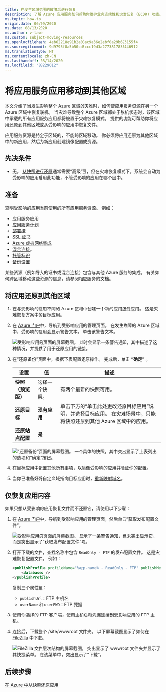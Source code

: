 ```yaml
---
title: 在发生区域范围的故障后进行恢复
description: 了解 Azure 应用服务如何帮助你维护业务连续性和灾难恢复 (BCDR) 功能。 在 Azure 中发生区域范围的故障后恢复你的应用。
ms.topic: how-to
origin.date: 06/09/2020
ms.date: 08/13/2020
ms.author: v-tawe
ms.custom: subject-moving-resources
ms.openlocfilehash: 4eb62218e91b2a08ac9a36e2ebf0a29b693155f4
ms.sourcegitcommit: 9d9795f8a5b50cd5ccc19d3a2773817836446912
ms.translationtype: HT
ms.contentlocale: zh-CN
ms.lasthandoff: 08/14/2020
ms.locfileid: "88229012"
---
```

# <a name="move-an-app-service-app-to-another-region"></a>将应用服务应用移动到其他区域

本文介绍了当发生影响整个 Azure 区域的灾难时，如何使应用服务资源在另一个 Azure 区域中恢复联机。 当灾难导致整个 Azure 区域都处于脱机状态时，该区域中承载的所有应用服务应用都将被置于灾难恢复模式。 提供的功能可帮助你将应用还原到其他区域或从受影响的应用中恢复文件。

应用服务资源是特定于区域的，不能跨区域移动。 你必须将应用还原为其他区域中的新应用，然后为新应用创建镜像配置或资源。

## <a name="prerequisites"></a>先决条件

- 无。 [从快照进行还原](app-service-web-restore-snapshots.md)通常需要“高级”层，但在灾难恢复模式下，系统会自动为受影响的应用启用此功能，不管受影响的应用在哪个层中。

## <a name="prepare"></a>准备

查明受影响的应用当前使用的所有应用服务资源。 例如：

<!-- - [Custom domains purchased in Azure](manage-custom-dns-buy-domain.md) -->

- 应用服务应用
- [应用服务计划](overview-hosting-plans.md)
- [部署槽](deploy-staging-slots.md)
- [SSL 证书](configure-ssl-certificate.md)
- [Azure 虚拟网络集成](web-sites-integrate-with-vnet.md)
- [混合连接](app-service-hybrid-connections.md)。
- [托管标识](overview-managed-identity.md)
- [备份设置](manage-backup.md)

某些资源（例如导入的证书或混合连接）包含与其他 Azure 服务的集成。 有关如何跨区域移动这些资源的信息，请参阅相应服务的文档。

## <a name="restore-app-to-a-different-region"></a>将应用还原到其他区域

1. 在与受影响的应用不同的 Azure 区域中创建一个新的应用服务应用。 这是灾难恢复方案中的目标应用。

1. 在 [Azure 门户](https://portal.azure.cn)中，导航到受影响应用的管理页面。 在发生故障的 Azure 区域中，受影响的应用会显示警告文本。 单击该警告文本。

    ![受影响应用的页面的屏幕截图。 此时会显示一条警告通知，其中描述了这种情况，并提供了用于还原应用的链接。](media/manage-disaster-recovery/restore-start.png)

1. 在“还原备份”页面中，根据下表配置还原操作。 完成后，单击 **“确定”** 。

   | 设置 | 值 | 描述 |
   |-|-|-|
   | **快照（预览版）** | 选择一个快照。 | 有两个最新的快照可用。 |
   | **还原目标** | **现有应用** | 单击下方的“单击此处更改还原目标应用”说明，并选择目标应用。 在灾难场景中，只能将快照还原到其他 Azure 区域中的应用。 |
   | **还原站点配置** | **是** | |

    ![“还原备份”页面的屏幕截图。 一个具体的快照，其中突出显示了上表列出的选项和“确定”按钮。](media/manage-disaster-recovery/restore-configure.png)

3. 在目标应用中配置[其他所有事项](#prepare)，以镜像受影响的应用并验证你的配置。

4. 当你已准备好将自定义域指向目标应用时，[重新映射域名](manage-custom-dns-migrate-domain.md#remap-the-active-dns-name)。

## <a name="recover-app-content-only"></a>仅恢复应用内容

如果只想从受影响的应用恢复文件而不还原它，请使用以下步骤：

1. 在 [Azure 门户](https://portal.azure.cn)中，导航到受影响应用的管理页面，然后单击“获取发布配置文件”。

    ![受影响应用的页面的屏幕截图。 显示了一条警告通知，但未突出显示它， 而是突出显示了“获取发布配置文件”项。](media/manage-disaster-recovery/get-publish-profile.png)

1. 打开下载的文件，查找名称中包含 `ReadOnly - FTP` 的发布配置文件。 这是灾难恢复配置文件。 例如：

    ```xml
    <publishProfile profileName="%app-name% - ReadOnly - FTP" publishMethod="FTP" publishUrl="ftp://%ftp-site%/site/wwwroot" ftpPassiveMode="True" userName="%app-name%\$%app-name%" userPWD="" destinationAppUrl="http://%app-name%.chinacloudsites.cn" SQLServerDBConnectionString="" mySQLDBConnectionString="" hostingProviderForumLink="" controlPanelLink="http://windows.azure.com" webSystem="WebSites">
        <databases />
    </publishProfile>
    ```

    复制三个属性值：

    - `publishUrl`：FTP 主机名
    - `userName` 和 `userPWD`：FTP 凭据

1. 使用你选择的 FTP 客户端，使用主机名和凭据连接到受影响应用的 FTP 主机。

1. 连接后，下载整个 /site/wwwroot 文件夹。 以下屏幕截图显示了如何在 [FileZilla](https://filezilla-project.org/) 中下载。

    ![FileZilla 文件层次结构的屏幕截图。 突出显示了 wwwroot 文件夹并显示了其快捷菜单。 在该菜单中，突出显示了“下载”。](media/manage-disaster-recovery/download-content.png)

## <a name="next-steps"></a>后续步骤
[在 Azure 中从快照还原应用](app-service-web-restore-snapshots.md)
